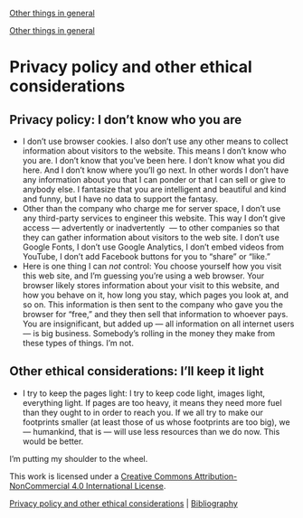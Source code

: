 [Other things in general](https://otherthingsingeneral.com/)

[Other things in general](https://otherthingsingeneral.com/)

Privacy policy and other ethical considerations
===============================================

Privacy policy: I don’t know who you are
----------------------------------------

* I don’t use browser cookies. I also don’t use any other means to collect information about visitors to the website. This means I don’t know who you are. I don’t know that you’ve been here. I don’t know what you did here. And I don’t know where you’ll go next. In other words I don’t have any information about you that I can ponder or that I can sell or give to anybody else. I fantasize that you are intelligent and beautiful and kind and funny, but I have no data to support the fantasy.
* Other than the company who charge me for server space, I don’t use any third-party services to engineer this website. This way I don’t give access — advertently or inadvertently  — to other companies so that they can gather information about visitors to the web site. I don’t use Google Fonts, I don’t use Google Analytics, I don’t embed videos from YouTube, I don’t add Facebook buttons for you to “share” or “like.”
* Here is one thing I can _not_ control: You choose yourself how you visit this web site, and I’m guessing you’re using a web browser. Your browser likely stores information about your visit to this website, and how you behave on it, how long you stay, which pages you look at, and so on. This information is then sent to the company who gave you the browser for “free,” and they then sell that information to whoever pays. You are insignificant, but added up — all information on all internet users — is big business. Somebody’s rolling in the money they make from these types of things. I’m not.

Other ethical considerations: I’ll keep it light
------------------------------------------------

* I try to keep the pages light: I try to keep code light, images light, everything light. If pages are too heavy, it means they need more fuel than they ought to in order to reach you. If we all try to make our footprints smaller (at least those of us whose footprints are too big), we — humankind, that is — will use less resources than we do now. This would be better.

I’m putting my shoulder to the wheel.

This work is licensed under a [Creative Commons Attribution-NonCommercial 4.0 International License](http://creativecommons.org/licenses/by-nc/4.0/).

[Privacy policy and other ethical considerations](https://otherthingsingeneral.com/page/privacy) | [Bibliography](https://otherthingsingeneral.com/page/bibliography)